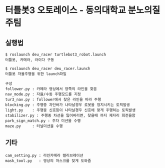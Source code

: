 터틀봇3 오토레이스 - 동의대학교 분노의질주팀
=========================================


실행법
-----
    $ roslaunch deu_racer turtlebot3_robot.launch
    터틀봇, 카메라, 라이다 구동
  
    $ roslaunch deu_racer deu_racer.launch
    터틀봇 자율주행을 위한 launch파일
    
    구성
    follower.py : 카메라 영상에서 양쪽의 라인을 찾음
    nav_mode.py : 자율/수동 주행모드를 지정
    tur3_nav.py : follower에서 찾은 라인을 따라 주행
    blocking.py : 주행중 차단바가 나타날경우 로봇을 정지시키는 토픽발생
    light.py    : 주행중 신호등이 나타날경우 신호에 맞게 주행하는 토픽발생
    stabilizer.py : 주행중 차선을 잃어버리면, 찾을때 까지 제자리 회전을함
    park_sign_match.py : 주차 미션을 수행
    maze.py     : 터널미션을 수행
    
    
기타
----
    cam_setting.py : 라인카메라 캘리브레이션
    mask_tool.py   : 영상의 마스크를 찾게 도와줌
